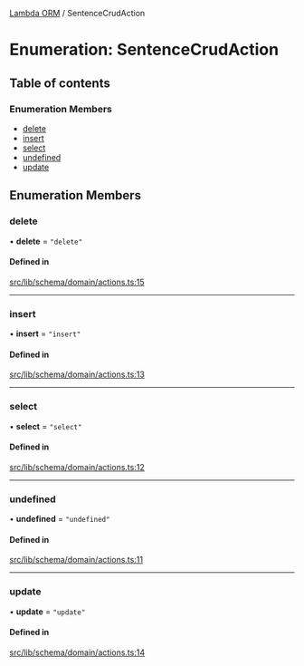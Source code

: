 [Lambda ORM](../README.md) / SentenceCrudAction

# Enumeration: SentenceCrudAction

## Table of contents

### Enumeration Members

- [delete](SentenceCrudAction.md#delete)
- [insert](SentenceCrudAction.md#insert)
- [select](SentenceCrudAction.md#select)
- [undefined](SentenceCrudAction.md#undefined)
- [update](SentenceCrudAction.md#update)

## Enumeration Members

### delete

• **delete** = ``"delete"``

#### Defined in

[src/lib/schema/domain/actions.ts:15](https://github.com/lambda-orm/lambdaorm-base/blob/76260f9/src/lib/schema/domain/actions.ts#L15)

___

### insert

• **insert** = ``"insert"``

#### Defined in

[src/lib/schema/domain/actions.ts:13](https://github.com/lambda-orm/lambdaorm-base/blob/76260f9/src/lib/schema/domain/actions.ts#L13)

___

### select

• **select** = ``"select"``

#### Defined in

[src/lib/schema/domain/actions.ts:12](https://github.com/lambda-orm/lambdaorm-base/blob/76260f9/src/lib/schema/domain/actions.ts#L12)

___

### undefined

• **undefined** = ``"undefined"``

#### Defined in

[src/lib/schema/domain/actions.ts:11](https://github.com/lambda-orm/lambdaorm-base/blob/76260f9/src/lib/schema/domain/actions.ts#L11)

___

### update

• **update** = ``"update"``

#### Defined in

[src/lib/schema/domain/actions.ts:14](https://github.com/lambda-orm/lambdaorm-base/blob/76260f9/src/lib/schema/domain/actions.ts#L14)
